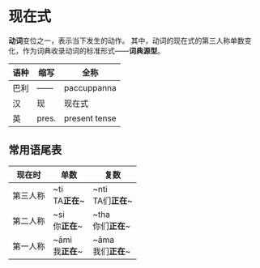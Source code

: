 # 现在式

**动词**变位之一，表示当下发生的动作。
其中，动词的现在式的第三人称单数变化，作为词典收录动词的标准形式——**词典源型**。

|语种|缩写|全称|
|-|-|-|
|巴利|——|paccuppanna|
|汉|现|现在式|
|英|pres.|present tense|

## 常用语尾表

|现在时|单数|复数|
| -- | -- | -- |
|第三人称|~ti<br>TA**正在**~|~nti<br>TA们**正在**~|
|第二人称|~si<br>你**正在**~|~tha<br>你们**正在**~|
|第一人称|~āmi<br>我**正在**~|~āma<br>我们**正在**~|

